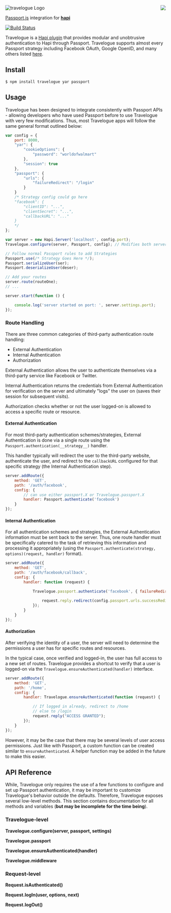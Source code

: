 <a href="https://github.com/walmartlabs/blammo"><img src="https://raw.github.com/walmartlabs/blammo/master/images/from.png" align="right" /></a>
![travelogue Logo](https://raw.github.com/walmartlabs/travelogue/master/images/travelogue.png)

[Passport.js](http://passportjs.org/) integration for [**hapi**](https://github.com/walmartlabs/hapi)

[![Build Status](https://secure.travis-ci.org/walmartlabs/travelogue.png)](http://travis-ci.org/walmartlabs/travelogue)

Travelogue is a [Hapi plugin](https://github.com/walmartlabs/hapi/blob/master/docs/Reference.md#server-plugins) that provides modular and unobtrusive authentication to Hapi through Passport. Travelogue supports almost every Passport strategy including Facebook OAuth, Google OpenID, and many others listed [here](https://github.com/jaredhanson/passport#strategies-1).


## Install

    $ npm install travelogue yar passport



## Usage

Travelogue has been designed to integrate consistently with Passport APIs - allowing developers who have used Passport before to use Travelogue with very few modifications.  Thus, most Travelogue apps will follow the same general format outlined below:

```javascript
var config = {
    port: 8000,
    "yar": {
        "cookieOptions": {
            "password": "worldofwalmart"
        },
        "session": true
    },
    "passport": {
        "urls": {
            "failureRedirect": "/login"
        }
    }
    /* Strategy config could go here
    "facebook": {
        "clientID": "...",
        "clientSecret": "...",
        "callbackURL": "..."
    }
    */
};

var server = new Hapi.Server('localhost', config.port);
Travelogue.configure(server, Passport, config); // Modifies both server and Passport

// Follow normal Passport rules to add Strategies
Passport.use(/* Strategy Goes Here */);
Passport.serializeUser(ser);
Passport.deserializeUser(deser);

// Add your routes
server.route(routeOne);
// ... 

server.start(function () {

    console.log('server started on port: ', server.settings.port);
});
```



### Route Handling

There are three common categories of third-party authentication route handling:

* External Authentication
* Internal Authentication
* Authorization

External Authentication allows the user to authenticate themselves via a third-party service like Facebook or Twitter.

Internal Authentication returns the credentials from External Authentication for verification on the server and ultimately "logs" the user on (saves their session for subsequent visits).

Authorization checks whether or not the user logged-on is allowed to access a specific route or resource.


#### External Authentication

For most third-party authentication schemes/strategies, External Authentication is done via a single route using the `Passport.authentication(__strategy__)` handler.

This handler typically will redirect the user to the third-party website, authenticate the user, and redirect to the `callbackURL` configured for that specific strategy (the Internal Authentication step).

```javascript
server.addRoute({
    method: 'GET',
    path: '/auth/facebook',
    config: {
        // can use either passport.X or Travelogue.passport.X
        handler: Passport.authenticate('facebook')
    }
});
```

#### Internal Authentication

For all authentication schemes and strategies, the External Authentication information must be sent back to the server. Thus, one route handler must be specifically catered to the task of retrieving this information and processing it appropriately (using the `Passport.authenticate(strategy, options)(request, handler)` format).

```javascript
server.addRoute({
    method: 'GET',
    path: '/auth/facebook/callback',
    config: {
        handler: function (request) {
            
            Travelogue.passport.authenticate('facebook', { failureRedirect: '/'})(request, function () {

                request.reply.redirect(config.passport.urls.successRedirect || '/').send();
            });
        }
    }
});
```

#### Authorization

After verifying the identity of a user, the server will need to determine the permissions a user has for specific routes and resources.

In the typical case, once verified and logged-in, the user has full access to a new set of routes. Travelogue provides a shortcut to verify that a user is logged-on via the `Travelogue.ensureAuthenticated(handler)` interface.

```javascript
server.addRoute({
    method: 'GET',
    path: '/home',
    config: {
        handler: Travelogue.ensureAuthenticated(function (request) {

            // If logged in already, redirect to /home
            // else to /login
            request.reply("ACCESS GRANTED");
        });
    }
});
```

However, it may be the case that there may be several levels of user access permissions. Just like with Passport, a custom function can be created similar to `ensureAuthenticated`. A helper function may be added in the future to make this easier.



## API Reference

While, Travelogue only requires the use of a few functions to configure and set up Passport authentication, it may be important to customize Travelogue's behavior outside the defaults. Therefore, Travelogue exposes several low-level methods. This section contains documentation for all methods and variables (__**but may be incomplete for the time being**__).

### Travelogue-level

**Travelogue.configure(server, passport, settings)**

**Travelogue.passport**

**Travelogue.ensureAuthenticated(handler)**

**Travelogue.middleware**

### Request-level

**Request.isAuthenticated()**

**Request.logIn(user, options, next)**

**Request.logOut()**